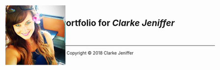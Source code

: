 <figure><img src="images/favicon/favicon-196x196.png" style="display: inline; position: absolute; top: 48px; left: 48px"></figure>

# Portfolio for _Clarke Jeniffer_
[🏠](Home.html)



  
* * *
[🏠](Home.html) Copyright © 2018 Clarke Jeniffer
